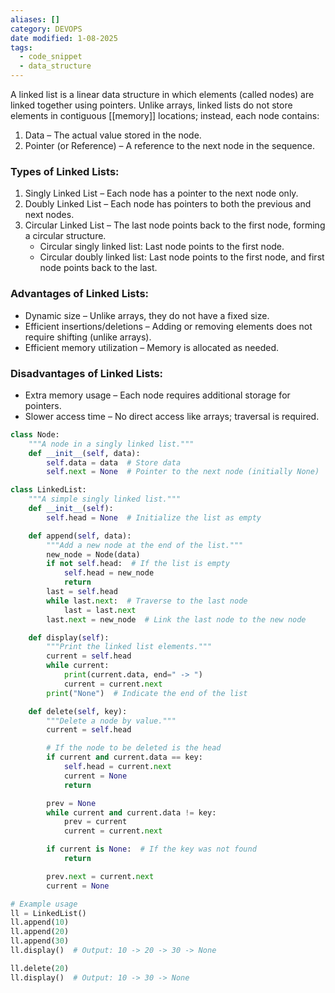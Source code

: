 ```yaml
---
aliases: []
category: DEVOPS
date modified: 1-08-2025
tags:
  - code_snippet
  - data_structure
---
```

A linked list is a linear data structure in which elements (called nodes) are linked together using pointers. Unlike arrays, linked lists do not store elements in contiguous [[memory]] locations; instead, each node contains:

1. Data – The actual value stored in the node.
2. Pointer (or Reference) – A reference to the next node in the sequence.

### Types of Linked Lists:

1. Singly Linked List – Each node has a pointer to the next node only.
2. Doubly Linked List – Each node has pointers to both the previous and next nodes.
3. Circular Linked List – The last node points back to the first node, forming a circular structure.
    - Circular singly linked list: Last node points to the first node.
    - Circular doubly linked list: Last node points to the first node, and first node points back to the last.

### Advantages of Linked Lists:

- Dynamic size – Unlike arrays, they do not have a fixed size.
- Efficient insertions/deletions – Adding or removing elements does not require shifting (unlike arrays).
- Efficient memory utilization – Memory is allocated as needed.

### Disadvantages of Linked Lists:

- Extra memory usage – Each node requires additional storage for pointers.
- Slower access time – No direct access like arrays; traversal is required.

```python
class Node:
    """A node in a singly linked list."""
    def __init__(self, data):
        self.data = data  # Store data
        self.next = None  # Pointer to the next node (initially None)

class LinkedList:
    """A simple singly linked list."""
    def __init__(self):
        self.head = None  # Initialize the list as empty

    def append(self, data):
        """Add a new node at the end of the list."""
        new_node = Node(data)
        if not self.head:  # If the list is empty
            self.head = new_node
            return
        last = self.head
        while last.next:  # Traverse to the last node
            last = last.next
        last.next = new_node  # Link the last node to the new node

    def display(self):
        """Print the linked list elements."""
        current = self.head
        while current:
            print(current.data, end=" -> ")
            current = current.next
        print("None")  # Indicate the end of the list

    def delete(self, key):
        """Delete a node by value."""
        current = self.head

        # If the node to be deleted is the head
        if current and current.data == key:
            self.head = current.next
            current = None
            return

        prev = None
        while current and current.data != key:
            prev = current
            current = current.next

        if current is None:  # If the key was not found
            return

        prev.next = current.next
        current = None

# Example usage
ll = LinkedList()
ll.append(10)
ll.append(20)
ll.append(30)
ll.display()  # Output: 10 -> 20 -> 30 -> None

ll.delete(20)
ll.display()  # Output: 10 -> 30 -> None
```